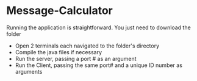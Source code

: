 # Message-Calculator
Running the application is straightforward.
You just need to download the folder
- Open 2 terminals each navigated to the folder's directory
- Compile the java files if necessary
- Run the server, passing a port # as an argument
- Run the Client, passing the same port# and a unique ID number as arguments
